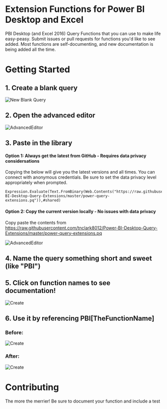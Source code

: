 # Extension Functions for Power BI Desktop and Excel
PBI Desktop (and Excel 2016) Query Functions that you can use to make life easy-peasy. Submit issues or pull requests for functions you'd like to see added. Most functions are self-documenting, and new documentation is being added all the time. 


# Getting Started
## 1. Create a blank query
![New Blank Query](https://cloud.githubusercontent.com/assets/1501159/18407239/dba3ccf4-76bf-11e6-8164-ddcc613a1202.PNG)

## 2. Open the advanced editor
![AdvancedEditor](https://cloud.githubusercontent.com/assets/1501159/18407240/dcfcd4b0-76bf-11e6-894c-eee851d0df89.PNG)

## 3. Paste in the library
#### Option 1: Always get the latest from GitHub - Requires data privacy considersations
Copying the below will give you the latest versions and all times. You can connect with anonymous credentials. Be sure to set the data privacy level appropriately when prompted.
~~~
Expression.Evaluate(Text.FromBinary(Web.Contents("https://raw.githubusercontent.com/tnclark8012/Power-BI-Desktop-Query-Extensions/master/power-query-extensions.pq")),#shared)
~~~


#### Option 2: Copy the current version locally - No issues with data privacy
Copy paste the contents from https://raw.githubusercontent.com/tnclark8012/Power-BI-Desktop-Query-Extensions/master/power-query-extensions.pq

![AdvancedEditor](https://cloud.githubusercontent.com/assets/1501159/18407241/dfa28b60-76bf-11e6-8a5e-ce0a70063de0.PNG)

## 4. Name the query something short and sweet (like "PBI")
## 5. Click on function names to see documentation!
![Create](https://cloud.githubusercontent.com/assets/1501159/18407244/e3d7df5a-76bf-11e6-8258-bb7f327369e3.PNG)

## 6. Use it by referencing PBI[TheFunctionName]

### Before:
![Create](https://cloud.githubusercontent.com/assets/1501159/18407245/e6d63e5e-76bf-11e6-9413-d3e6b65ca689.PNG)

### After:
![Create](https://cloud.githubusercontent.com/assets/1501159/18407246/e812ba40-76bf-11e6-8c5b-04c20885f647.PNG)

# Contributing
The more the merrier! Be sure to document your function and include a test
